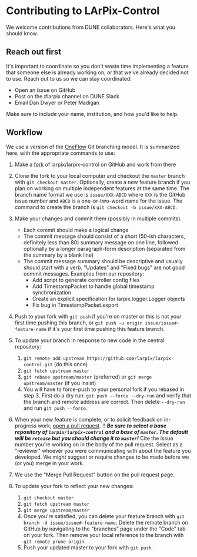 # Contributing to LArPix-Control

We welcome contributions from DUNE collaborators. Here's what you should
know.

## Reach out first

It's important to coordinate so you don't waste time implementing a
feature that someone else is already working on, or that we've already
decided not to use. Reach out to us so we can stay coordinated:

- Open an issue on GitHub
- Post on the #larpix channel on DUNE Slack
- Email Dan Dwyer or Peter Madigan

Make sure to include your name, institution, and how you'd like to
help.

## Workflow

We use a version of the
[OneFlow](https://www.endoflineblog.com/oneflow-a-git-branching-model-and-workflow)
Git branching model. It is summarized here, with the appropriate
commands to use:

1. Make a [fork](https://help.github.com/en/articles/fork-a-repo) of
larpix/larpix-control on GitHub and work from there

2. Clone the fork to your local computer and checkout the ``master``
   branch with ``git checkout master``. Optionally, create a new feature
   branch if you plan on working on multiple independent features at the
   same time. The branch name format we use is ``issue/XXX-ABCD`` where
   ``XXX`` is the GitHub issue number and ``ABCD`` is a one-or-two-word
   name for the issue. The command to create the branch is
   ``git checkout -b issue/XXX-ABCD``.

3. Make your changes and commit them (possibly in multiple commits).

    - Each commit should make a logical change
    - The commit message should consist of a short (50-ish characters,
      definitely less than 80)
    summary message on one line, followed optionally by a longer
    paragraph-form description (separated from the summary by a blank
    line)
    - The commit message summary should be descriptive and usually should
    start with a verb. "Updates" and "Fixed bugs" are not good commit
    messages. Examples from our repository:
        - Add script to generate controller config files
        - Add TimestampPacket to handle global timestamp synchronization
        - Create an explicit specification for larpix.logger.Logger objects
        - Fix bug in TimestampPacket.export

4. Push to your fork with ``git push`` if you're on master or this is
   not your first time pushing this branch, or
   ``git push -u origin issue/issue#-feature-name`` if it's your first time
   pushing this feature branch.

5. To update your branch in response to new code in the central
   repository:
    1. ``git remote add upstream https://github.com/larpix/larpix-control.git``
    (do this once)
    2. ``git fetch upstream master``
    3. ``git rebase upstream/master`` (preferred) or
    ``git merge upstream/master`` (if you insist)
    4. You will have to force-push to your personal fork if you rebased
    in step 3. First do a dry run: ``git push --force --dry-run`` and
    verify that the branch and remote address are correct. Then delete
    ``--dry-run`` and run ``git push --force``.

6. When your new feature is complete, or to solicit feedback on
   in-progress work, [open a pull
   request](https://help.github.com/en/articles/creating-a-pull-request-from-a-fork).
   :bangbang: ***Be sure to select a base repository of ``larpix/larpix-control`` and
   a base of ``master``. The default will be ``release`` but you should
   change it to ``master``!*** Cite the issue number you're working on in
   the body of the pull request. Select as a "reviewer" whoever you were
   communicating with about the feature you developed. We might suggest or
   require changes to be made before we (or you) merge in your work.

7. We use the "Merge Pull Request" button on the pull request page.

8. To update your fork to reflect your new changes:
    1. ``git checkout master``
    2. ``git fetch upstream master``
    3. ``git merge upstream/master``
    4. Once you're satisfied, you can delete your feature branch with
    ``git branch -d issue/issue#-feature-name``. Delete the remote
    branch on GitHub by navigating to the "branches" page under the
    "Code" tab on your fork. Then remove your local reference to the
    branch with ``git remote prune origin``.
    5. Push your updated master to your fork with ``git push``.
